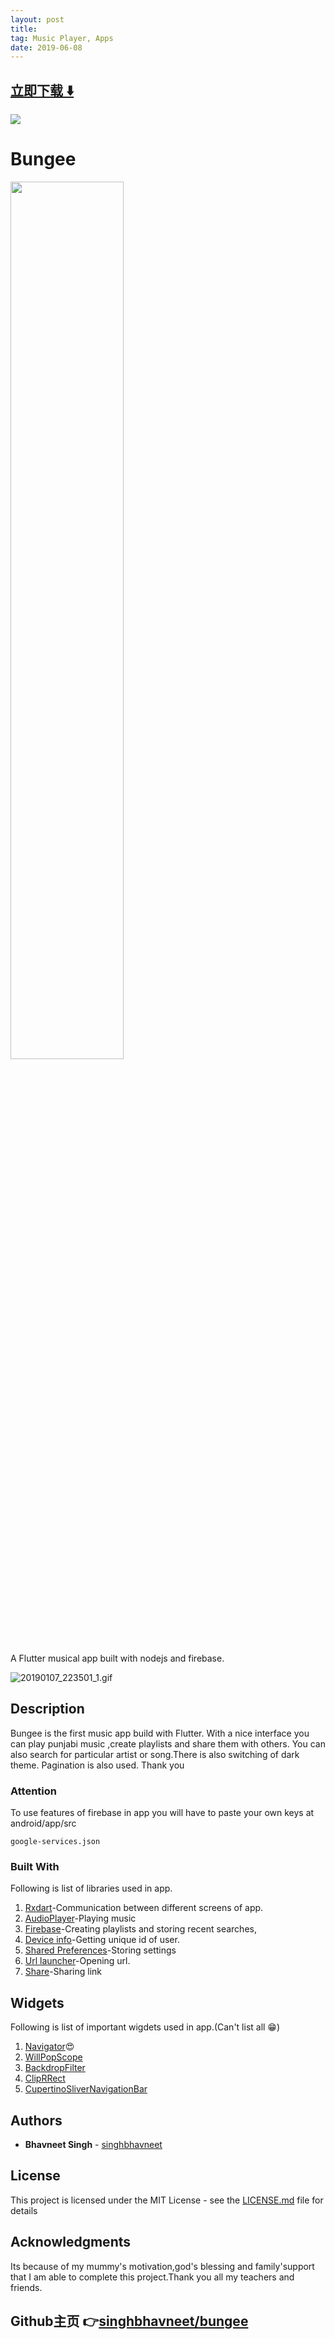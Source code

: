 ```yaml
---
layout: post
title:  
tag: Music Player, Apps
date: 2019-06-08
---
```


 


## [立即下载 ️⬇️ ](https://codeload.github.com/singhbhavneet/bungee/zip/master) 
<p-8> 

 
![](https://flutterawesome.com/content/images/2019/01/Bungee.jpg)
 
>
> 
>

 
# Bungee
<img src="https://raw.githubusercontent.com/singhbhavneet/bungee/master/Banner.png" width="60%" height="60%" />

A Flutter musical app built with nodejs and firebase.


![20190107_223501_1.gif](https://www.dropbox.com/s/9caxb244o4n255b/20190107_223501_1.gif?dl=0&raw=1)

## Description

Bungee is the first music app build with Flutter. With a nice interface you can play punjabi music ,create playlists and share them with others. You can also search for particular artist or song.There is also switching of dark theme. Pagination is also used. Thank you


### Attention

To use features of firebase in app you will have to paste your own keys at android/app/src 

```
google-services.json
```

### Built With

Following is list of  libraries used in app.
1) [Rxdart](https://pub.dartlang.org/packages/rxdart)-Communication between different screens of app.
2) [AudioPlayer](https://pub.dartlang.org/packages/audioplayer)-Playing music
3) [Firebase](https://pub.dartlang.org/packages/firebase_database)-Creating playlists and storing recent searches,
4) [Device info](https://pub.dartlang.org/packages/device_info)-Getting unique id of user.
5) [Shared Preferences](https://pub.dartlang.org/packages/shared_preferences)-Storing settings
6) [Url launcher](https://pub.dartlang.org/packages/url_launcher)-Opening url.
7) [Share](https://pub.dartlang.org/packages/share)-Sharing link

## Widgets

Following is list of important wigdets used in app.(Can't list all 😁)
1) [Navigator](https://docs.flutter.io/flutter/widgets/Navigator-class.html)😍
2) [WillPopScope](https://docs.flutter.io/flutter/widgets/WillPopScope-class.html)
3) [BackdropFilter](https://docs.flutter.io/flutter/widgets/BackdropFilter-class.html)
4) [ClipRRect](https://docs.flutter.io/flutter/widgets/ClipRRect-class.html)
5) [CupertinoSliverNavigationBar](https://docs.flutter.io/flutter/cupertino/CupertinoSliverNavigationBar-class.html) 

## Authors

* **Bhavneet Singh**  - [singhbhavneet](https://github.com/singhbhavneet)

## License

This project is licensed under the MIT License - see the [LICENSE.md](LICENSE.md) file for details

## Acknowledgments

Its because of my mummy's motivation,god's blessing and family'support that I am able to complete this project.Thank you all my teachers and friends. 

## Github主页 👉[singhbhavneet/bungee](http://github.com/singhbhavneet/bungee)